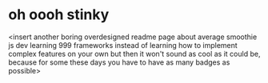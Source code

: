 # oh oooh stinky
<insert another boring overdesigned readme page about average smoothie js dev learning 999 frameworks instead of learning how to implement complex features on your own but
then it won't sound as cool as it could be, because for some these days you have to have as many badges as possible>
